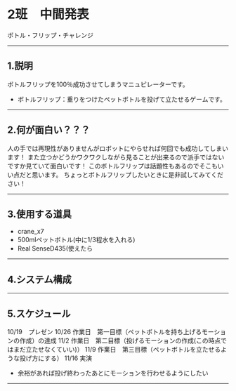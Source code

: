 # 2班　中間発表
ボトル・フリップ・チャレンジ

---
## 1.説明
ボトルフリップを100％成功させてしまうマニュピレーターです。
*  ボトルフリップ：重りをつけたペットボトルを投げて立たせるゲームです。



---
## 2.何が面白い？？？
人の手では再現性がありませんがロボットにやらせれば何回でも成功してしまいます！
また立つかどうかワクワクしながら見ることが出来るので派手ではないですか見ていて面白いです！
このボトルフリップは話題性もあるのでそこもいい点だと思います。
ちょっとボトルフリップしたいときに是非試してみてください！

---
## 3.使用する道具
* crane_x7
* 500mlペットボトル(中に1/3程水を入れる)
* Real  SenseD435(使えたら

---
## 4.システム構成

---
## 5.スケジュール
10/19　プレゼン
10/26	作業日　第一目標（ペットボトルを持ち上げるモーションの作成）の達成
11/2		作業日　第二目標（投げるモーションの作成(この時点ではまだ立たせなくていい)）
11/9		作業日　第三目標（ペットボトルを立たせるような投げ方にする）
11/16	実演	
* 余裕があれば投げ終わったあとにモーションを行わせるようにしたい
---

